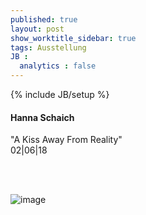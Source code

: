 ```yaml
---
published: true
layout: post
show_worktitle_sidebar: true
tags: Ausstellung
JB :
  analytics : false
---
```


{% include JB/setup %}




<p>
<h4>Hanna Schaich</h4>
"A Kiss Away From Reality"<br />
02|06|18

<br /><br />
</p><p>
<img src="{{ site.url }}/images/schaich.jpg" alt="image">
</p>